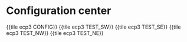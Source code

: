 # Configuration center

{{tile ecp3 CONFIG}}
{{tile ecp3 TEST_SW}}
{{tile ecp3 TEST_SE}}
{{tile ecp3 TEST_NW}}
{{tile ecp3 TEST_NE}}
